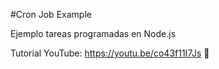 #Cron Job Example

Ejemplo tareas programadas en Node.js

Tutorial YouTube: https://youtu.be/co43f11I7Js 🤪
